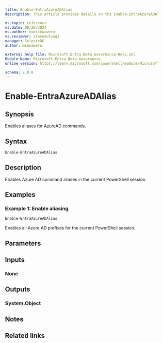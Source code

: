```yaml
---
title: Enable-EntraAzureADAlias
description: This article provides details on the Enable-EntraAzureADAlias command.

ms.topic: reference
ms.date: 06/26/2024
ms.author: eunicewaweru
ms.reviewer: stevemutungi
manager: CelesteDG
author: msewaweru

external help file: Microsoft.Entra.Beta.Governance-Help.xml
Module Name: Microsoft.Entra.Beta.Governance
online version: https://learn.microsoft.com/powershell/module/Microsoft.Entra.Beta.Governance/Enable-EntraAzureADAlias

schema: 2.0.0
---
```


# Enable-EntraAzureADAlias

## Synopsis

Enables aliases for AzureAD commands.

## Syntax

```powershell
Enable-EntraAzureADAlias
```

## Description

Enables Azure AD command aliases in the current PowerShell session.

## Examples

### Example 1: Enable aliasing

```powershell
Enable-EntraAzureADAlias
```

Enables all Azure AD prefixes for the current PowerShell session.

## Parameters

## Inputs

### None

## Outputs

### System.Object

## Notes

## Related links
